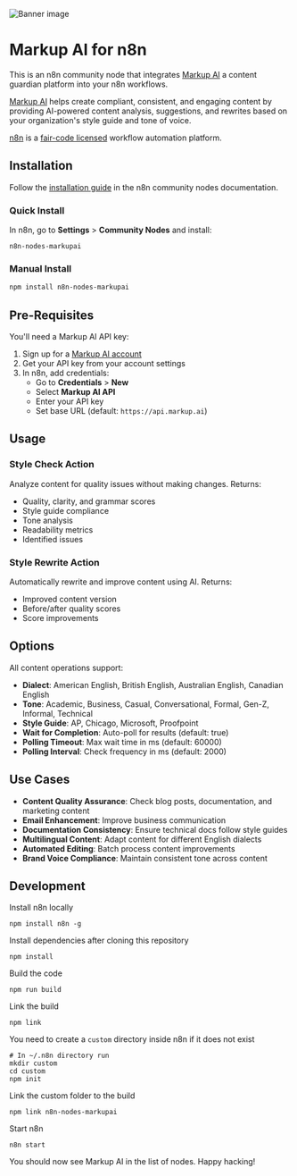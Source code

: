 ![Banner image](https://user-images.githubusercontent.com/10284570/173569848-c624317f-42b1-45a6-ab09-f0ea3c247648.png)

# Markup AI for n8n

This is an n8n community node that integrates [Markup AI](https://markup.ai/) a content guardian platform into your n8n workflows.

[Markup AI](https://markup.ai/) helps create compliant, consistent, and engaging content by providing AI-powered content analysis, suggestions, and rewrites based on your organization's style guide and tone of voice.

[n8n](https://n8n.io/) is a [fair-code licensed](https://docs.n8n.io/reference/license/) workflow automation platform.

## Installation

Follow the [installation guide](https://docs.n8n.io/integrations/community-nodes/installation/) in the n8n community nodes documentation.

### Quick Install

In n8n, go to **Settings** > **Community Nodes** and install:

```
n8n-nodes-markupai
```

### Manual Install

```bash
npm install n8n-nodes-markupai
```

## Pre-Requisites

You'll need a Markup AI API key:

1. Sign up for a [Markup AI account](https://markup.ai/#early-access)
2. Get your API key from your account settings
3. In n8n, add credentials:
   - Go to **Credentials** > **New**
   - Select **Markup AI API**
   - Enter your API key
   - Set base URL (default: `https://api.markup.ai`)

## Usage

### Style Check Action

Analyze content for quality issues without making changes. Returns:

- Quality, clarity, and grammar scores
- Style guide compliance
- Tone analysis
- Readability metrics
- Identified issues

### Style Rewrite Action

Automatically rewrite and improve content using AI. Returns:

- Improved content version
- Before/after quality scores
- Score improvements

## Options

All content operations support:

- **Dialect**: American English, British English, Australian English, Canadian English
- **Tone**: Academic, Business, Casual, Conversational, Formal, Gen-Z, Informal, Technical
- **Style Guide**: AP, Chicago, Microsoft, Proofpoint
- **Wait for Completion**: Auto-poll for results (default: true)
- **Polling Timeout**: Max wait time in ms (default: 60000)
- **Polling Interval**: Check frequency in ms (default: 2000)

## Use Cases

- **Content Quality Assurance**: Check blog posts, documentation, and marketing content
- **Email Enhancement**: Improve business communication
- **Documentation Consistency**: Ensure technical docs follow style guides
- **Multilingual Content**: Adapt content for different English dialects
- **Automated Editing**: Batch process content improvements
- **Brand Voice Compliance**: Maintain consistent tone across content

## Development

Install n8n locally

```
npm install n8n -g
```

Install dependencies after cloning this repository

```
npm install
```

Build the code

```
npm run build
```

Link the build

```
npm link
```

You need to create a `custom` directory inside n8n if it does not exist

```
# In ~/.n8n directory run
mkdir custom
cd custom
npm init
```

Link the custom folder to the build

```
npm link n8n-nodes-markupai
```

Start n8n

```
n8n start
```

You should now see Markup AI in the list of nodes. Happy hacking!
